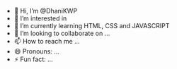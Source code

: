 - 👋 Hi, I’m @DhaniKWP
- 👀 I’m interested in  
- 🌱 I’m currently learning HTML, CSS and JAVASCRIPT
- 💞️ I’m looking to collaborate on ...
- 📫 How to reach me ...
- 😄 Pronouns: ...
- ⚡ Fun fact: ...

<!---
DhaniKWP/DhaniKWP is a ✨ special ✨ repository because its `README.md` (this file) appears on your GitHub profile.
You can click the Preview link to take a look at your changes.
--->
